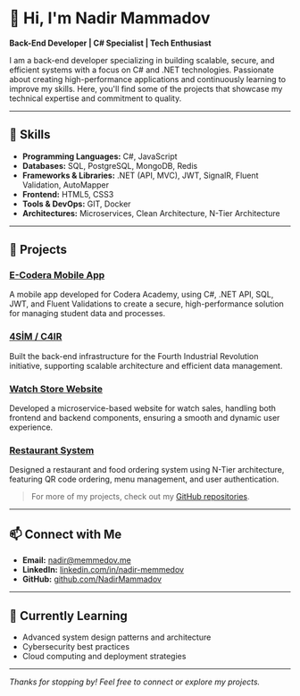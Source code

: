 # 👋 Hi, I'm Nadir Mammadov

**Back-End Developer | C# Specialist | Tech Enthusiast**

I am a back-end developer specializing in building scalable, secure, and efficient systems with a focus on C# and .NET technologies. Passionate about creating high-performance applications and continuously learning to improve my skills. Here, you'll find some of the projects that showcase my technical expertise and commitment to quality.

---

## 🔧 Skills

- **Programming Languages:** C#, JavaScript
- **Databases:** SQL, PostgreSQL, MongoDB, Redis
- **Frameworks & Libraries:** .NET (API, MVC), JWT, SignalR, Fluent Validation, AutoMapper
- **Frontend:** HTML5, CSS3
- **Tools & DevOps:** GIT, Docker
- **Architectures:** Microservices, Clean Architecture, N-Tier Architecture

---

## 📂 Projects

### [E-Codera Mobile App](https://play.google.com/store/apps/details?id=codeisgroup.sananismayilov.coderaapp)
A mobile app developed for Codera Academy, using C#, .NET API, SQL, JWT, and Fluent Validations to create a secure, high-performance solution for managing student data and processes.

### [4SİM / C4IR](https://github.com/NadirMammadov/)
Built the back-end infrastructure for the Fourth Industrial Revolution initiative, supporting scalable architecture and efficient data management.

### [Watch Store Website](https://github.com/NadirMammadov/WatchStoreApp)
Developed a microservice-based website for watch sales, handling both frontend and backend components, ensuring a smooth and dynamic user experience.

### [Restaurant System](https://github.com/NadirMammadov/Restaurant)
Designed a restaurant and food ordering system using N-Tier architecture, featuring QR code ordering, menu management, and user authentication.

> For more of my projects, check out my [GitHub repositories](https://github.com/NadirMammadov).

---

## 📫 Connect with Me

- **Email:** nadir@memmedov.me
- **LinkedIn:** [linkedin.com/in/nadir-memmedov](https://www.linkedin.com/in/nadir-memmedov/)
- **GitHub:** [github.com/NadirMammadov](https://github.com/NadirMammadov)

---

## 🌱 Currently Learning

- Advanced system design patterns and architecture
- Cybersecurity best practices
- Cloud computing and deployment strategies

---

_Thanks for stopping by! Feel free to connect or explore my projects._
